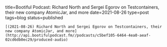 
title=Bootiful Podcast: Richard North and Sergei Egorov on Testcontainers, their new company AtomicJar, and more
date=2021-08-26
type=post
tags=blog
status=published
~~~~~~
[(2021-08-26) Richard North and Sergei Egorov on Testcontainers, their new company AtomicJar, and more](http://api.bootifulpodcast.fm//podcasts/c5bef105-6464-4ea0-aeaf-02cd6db0ec29/produced-audio) 
            
